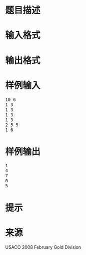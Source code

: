 

# 题目描述



# 输入格式



# 输出格式



# 样例输入


<pre>10 6
1 3
1 3
1 3
1 3
2 5 5
1 6
</pre>

# 样例输出


<pre>1
4
7
0
5
</pre>

# 提示



# 来源


<p>
USACO 2008 February Gold Division
</p>
